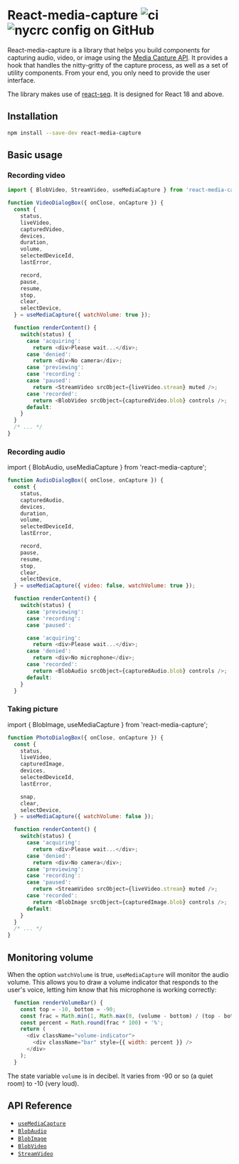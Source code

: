 # React-media-capture ![ci](https://img.shields.io/github/actions/workflow/status/chung-leong/react-media-capture/node.js.yml?branch=main&label=Node.js%20CI&logo=github) ![nycrc config on GitHub](https://img.shields.io/nycrc/chung-leong/react-media-capture)

React-media-capture is a library that helps you build components for capturing 
audio, video, or image using the 
[Media Capture API](https://developer.mozilla.org/en-US/docs/Web/API/Media_Capture_and_Streams_API). 
It provides a hook that handles the nitty-gritty of the capture process, as well as a set of 
utility components. From your end, you only need to provide the user interface.

The library makes use of [react-seq](https://github.com/chung-leong/react-ansi-animation#readme). 
It is designed for React 18 and above.

## Installation

```sh
npm install --save-dev react-media-capture
```

## Basic usage

### Recording video 

```js
import { BlobVideo, StreamVideo, useMediaCapture } from 'react-media-capture';

function VideoDialogBox({ onClose, onCapture }) {
  const {
    status,
    liveVideo,
    capturedVideo,
    devices,
    duration,
    volume,
    selectedDeviceId,
    lastError,

    record,
    pause,
    resume,
    stop,
    clear,
    selectDevice,
  } = useMediaCapture({ watchVolume: true });

  function renderContent() {
    switch(status) {
      case 'acquiring':
        return <div>Please wait...</div>;
      case 'denied':
        return <div>No camera</div>;
      case 'previewing':
      case 'recording':
      case 'paused':
        return <StreamVideo srcObject={liveVideo.stream} muted />;
      case 'recorded':
        return <BlobVideo srcObject={capturedVideo.blob} controls />;
      default:
    }
  }
  /* ... */
}
```

### Recording audio 

import { BlobAudio, useMediaCapture } from 'react-media-capture';

```js
function AudioDialogBox({ onClose, onCapture }) {
  const {
    status,
    capturedAudio,
    devices,
    duration,
    volume,
    selectedDeviceId,
    lastError,

    record,
    pause,
    resume,
    stop,
    clear,
    selectDevice,
  } = useMediaCapture({ video: false, watchVolume: true });

  function renderContent() {
    switch(status) {
      case 'previewing':
      case 'recording':
      case 'paused':

      case 'acquiring':
        return <div>Please wait...</div>;
      case 'denied':
        return <div>No microphone</div>;
      case 'recorded':
        return <BlobAudio srcObject={capturedAudio.blob} controls />;
      default:
    }
  }
```

### Taking picture

import { BlobImage, useMediaCapture } from 'react-media-capture';

```js
function PhotoDialogBox({ onClose, onCapture }) {
  const {
    status,
    liveVideo,
    capturedImage,
    devices,
    selectedDeviceId,
    lastError,

    snap,
    clear,
    selectDevice,
  } = useMediaCapture({ watchVolume: false });

  function renderContent() {
    switch(status) {
      case 'acquiring':
        return <div>Please wait...</div>;
      case 'denied':
        return <div>No camera</div>;
      case 'previewing':
      case 'recording':
      case 'paused':
        return <StreamVideo srcObject={liveVideo.stream} muted />;
      case 'recorded':
        return <BlobImage srcObject={capturedImage.blob} controls />;
      default:
    }
  }
  /* ... */
}
```

## Monitoring volume

When the option `watchVolume` is true, `useMediaCapture` will monitor the audio volume. This allows
you to draw a volume indicator that responds to the user's voice, letting him know that his 
microphone is working correctly: 

```js
  function renderVolumeBar() {
    const top = -10, bottom = -90;
    const frac = Math.min(1, Math.max(0, (volume - bottom) / (top - bottom)));
    const percent = Math.round(frac * 100) + '%';
    return (
      <div className="volume-indicator">
        <div className="bar" style={{ width: percent }} />
      </div>
    );
  }
```

The state variable `volume` is in decibel. It varies from -90 or so (a quiet room) to -10 (very loud).

## API Reference

* [`useMediaCapture`](./doc/useMediaCapture.md#useMediaCapture)
* [`BlobAudio`](./doc/BlobAudio.md#BlobAudio)
* [`BlobImage`](./doc/BlobImage.md#BlobImage)
* [`BlobVideo`](./doc/BlobVideo.md#BlobVideo)
* [`StreamVideo`](./doc/StreamVideo.md#StreamVideo)
